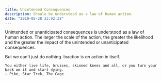 ```yaml
---
title: Unintended Consequences
description: Shoule be understood as a law of human action.  
date: "2019-05-28 23:02:38"
---
```


Unintended or unanticipated consequences is understood as a law of human action. The larger the scale of the action, the greater the likelihood and the greater the impact of the unintended or unanticipated consequences.

But we can't just do nothing. Inaction is _an_ action in itself. 

```
You either live life, bruises, skinned knees and all, or you turn your back on it and start dying.
~ Pike, Star Trek, The Cage
```
